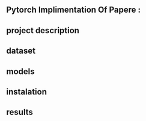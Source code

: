 ## Pytorch Implimentation Of Papere : 

## project description 

## dataset 

## models 

## instalation 

## results 


